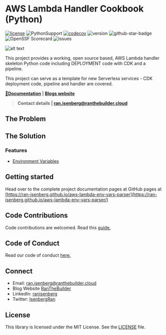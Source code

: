
# AWS Lambda Handler Cookbook (Python)

[![license](https://img.shields.io/github/license/ran-isenberg/aws-lambda-env-vars-parser)](https://github.com/ran-isenberg/aws-lambda-env-vars-parser/blob/master/LICENSE)
![PythonSupport](https://img.shields.io/static/v1?label=python&message=3.10&color=blue?style=flat-square&logo=python)
[![codecov](https://codecov.io/gh/ran-isenberg/aws-lambda-env-vars-parser/branch/main/graph/badge.svg?token=P2K7K4KICF)](https://codecov.io/gh/ran-isenberg/aws-lambda-env-vars-parser)
![version](https://img.shields.io/github/v/release/ran-isenberg/aws-lambda-env-vars-parser)
![github-star-badge](https://img.shields.io/github/stars/ran-isenberg/aws-lambda-env-vars-parser.svg?style=social)
![OpenSSF Scorecard](https://api.securityscorecards.dev/projects/github.com/ran-isenberg/aws-lambda-env-vars-parser/badge)
![issues](https://img.shields.io/github/issues/ran-isenberg/aws-lambda-env-vars-parser)

![alt text](https://github.com/ran-isenberg/aws-lambda-env-vars-parser/blob/main/docs/media/banner.png?raw=true)

This project provides a working, open source based, AWS Lambda handler skeleton Python code including DEPLOYMENT code with CDK and a pipeline.

This project can serve as a template for new Serverless services - CDK deployment code, pipeline and handler are covered.

**[📜Documentation](https://ran-isenberg.github.io/aws-lambda-env-vars-parser/)** | **[Blogs website](https://www.ranthebuilder.cloud)**
> **Contact details | ran.isenberg@ranthebuilder.cloud**


## **The Problem**


## **The Solution**



### **Features**


- [Environment Variables](https://www.ranthebuilder.cloud/post/aws-lambda-cookbook-environment-variables)

## Getting started
Head over to the complete project documentation pages at GitHub pages at [https://ran-isenberg.github.io/aws-lambda-env-vars-parser](https://ran-isenberg.github.io/aws-lambda-env-vars-parser/)

## Code Contributions
Code contributions are welcomed. Read this [guide.](https://github.com/ran-isenberg/aws-lambda-env-vars-parser/blob/main/CONTRIBUTING.md)

## Code of Conduct
Read our code of conduct [here.](https://github.com/ran-isenberg/aws-lambda-env-vars-parser/blob/main/CODE_OF_CONDUCT.md)

## Connect
* Email: [ran.isenberg@ranthebuilder.cloud](mailto:ran.isenberg@ranthebuilder.cloud)
* Blog Website [RanTheBuilder](https://www.ranthebuilder.cloud)
* LinkedIn: [ranisenberg](https://www.linkedin.com/in/ranisenberg/)
* Twitter: [IsenbergRan](https://twitter.com/IsenbergRan)


## License
This library is licensed under the MIT License. See the [LICENSE](https://github.com/ran-isenberg/aws-lambda-env-vars-parser/blob/main/LICENSE) file.
